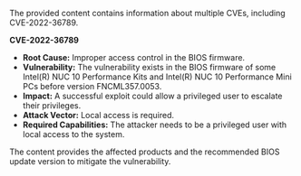 The provided content contains information about multiple CVEs, including CVE-2022-36789.

**CVE-2022-36789**

*   **Root Cause:** Improper access control in the BIOS firmware.
*   **Vulnerability:** The vulnerability exists in the BIOS firmware of some Intel(R) NUC 10 Performance Kits and Intel(R) NUC 10 Performance Mini PCs before version FNCML357.0053.
*   **Impact:** A successful exploit could allow a privileged user to escalate their privileges.
*  **Attack Vector:** Local access is required.
*   **Required Capabilities:** The attacker needs to be a privileged user with local access to the system.

The content provides the affected products and the recommended BIOS update version to mitigate the vulnerability.